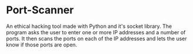 # Port-Scanner
An ethical hacking tool made with Python and it's socket library. The program asks the user to enter one or more IP addresses and a number of ports. It then scans the ports on each of the IP addresses and lets the user know if those ports are open.
